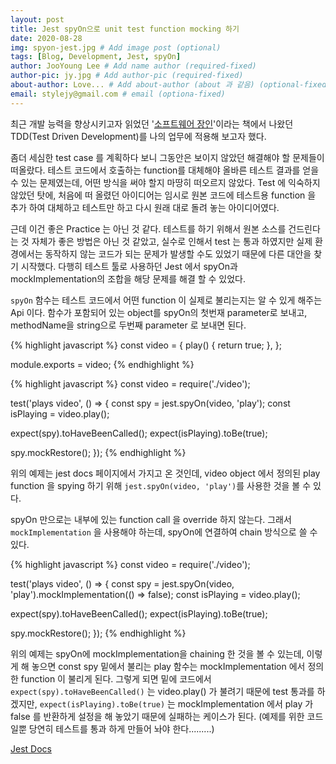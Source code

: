 ```yaml
---
layout: post
title: Jest spyOn으로 unit test function mocking 하기
date: 2020-08-28
img: spyon-jest.jpg # Add image post (optional)
tags: [Blog, Development, Jest, spyOn]
author: JooYoung Lee # Add name author (required-fixed)
author-pic: jy.jpg # Add author-pic (required-fixed)
about-author: Love... # Add about-author (about 과 같음) (optional-fixed)
email: stylejy@gmail.com # email (optiona-fixed)
---
```


최근 개발 능력을 향상시키고자 읽었던 '[소프트웨어 장인][book]'이라는 책에서 나왔던 TDD(Test Driven Development)를 나의 업무에 적용해 보고자 했다.

좀더 세심한 test case 를 계획하다 보니 그동안은 보이지 않았던 해결해야 할 문제들이 떠올랐다.
테스트 코드에서 호출하는 function를 대체해야 올바른 테스트 결과를 얻을 수 있는 문제였는데, 어떤 방식을 써야 할지 마땅히 떠오르지 않았다. Test 에 익숙하지 않았던 탓에, 처음에 떠 올렸던 아이디어는 임시로 원본 코드에 테스트용 function 을 추가 하여 대체하고 테스트만 하고 다시 원래 대로 돌려 놓는 아이디어였다.

근데 이건 좋은 Practice 는 아닌 것 같다. 테스트를 하기 위해서 원본 소스를 건드린다는 것 자체가 좋은 방법은 아닌 것 같았고, 실수로 인해서 test 는 통과 하였지만 실제 환경에서는 동작하지 않는 코드가 되는 문제가 발생할 수도 있었기 때문에 다른 대안을 찾기 시작했다.
다행히 테스트 툴로 사용하던 Jest 에서 spyOn과 mockImplementation의 조합을 해당 문제를 해결 할 수 있었다.

`spyOn` 함수는 테스트 코드에서 어떤 function 이 실제로 불리는지는 알 수 있게 해주는 Api 이다. 함수가 포함되어 있는 object를 spyOn의 첫번재 parameter로 보내고, methodName을 string으로 두번째 parameter 로 보내면 된다.

{% highlight javascript %}
const video = {
  play() {
    return true;
  },
};

module.exports = video;
{% endhighlight %}

{% highlight javascript %}
const video = require('./video');

test('plays video', () => {
  const spy = jest.spyOn(video, 'play');
  const isPlaying = video.play();

  expect(spy).toHaveBeenCalled();
  expect(isPlaying).toBe(true);

  spy.mockRestore();
});
{% endhighlight %}

위의 예제는 jest docs 페이지에서 가지고 온 것인데, video object 에서 정의된 play function 을 spying 하기 위해 `jest.spyOn(video, 'play')`를 사용한 것을 볼 수 있다.

spyOn 만으로는 내부에 있는 function call 을 override 하지 않는다. 그래서 `mockImplementation` 을 사용해야 하는데, spyOn에 연결하여 chain 방식으로 쓸 수 있다.

{% highlight javascript %}
const video = require('./video');

test('plays video', () => {
  const spy = jest.spyOn(video, 'play').mockImplementation(() => false);
  const isPlaying = video.play();

  expect(spy).toHaveBeenCalled();
  expect(isPlaying).toBe(true);

  spy.mockRestore();
});
{% endhighlight %}

위의 예제는 spyOn에 mockImplementation을 chaining 한 것을 볼 수 있는데, 이렇게 해 놓으면 const spy 밑에서 불리는 play 함수는 mockImplementation 에서 정의 한 function 이 불리게 된다. 그렇게 되면 밑에 코드에서 `expect(spy).toHaveBeenCalled()` 는 video.play() 가 불려기 때문에 test 통과를 하겠지만, `expect(isPlaying).toBe(true)` 는 mockImplementation 에서 play 가 false 를 반환하게 설정을 해 놓았기 때문에 실패하는 케이스가 된다. (예제를 위한 코드일뿐 당연히 테스트를 통과 하게 만들어 놔야 한다.........)

[Jest Docs][jest-docs]

[book]: https://book.naver.com/bookdb/book_detail.nhn?bid=9585753
[jest-docs]: https://jestjs.io/docs/en/jest-object
